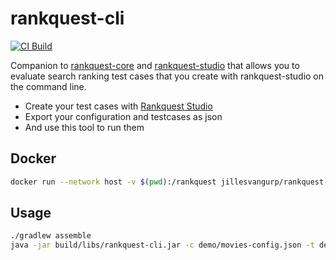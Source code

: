 # rankquest-cli

[![CI Build](https://github.com/jillesvangurp/rankquest-cli/actions/workflows/pr_master.yaml/badge.svg)](https://github.com/jillesvangurp/rankquest-cli/actions/workflows/pr_master.yaml)

Companion to [rankquest-core](https://github.com/jillesvangurp/rankquest-core) and [rankquest-studio](https://github.com/jillesvangurp/rankquest-studio) that allows you to evaluate search ranking test cases that you create with rankquest-studio on the command line. 

- Create your test cases with [Rankquest Studio](https://rankquest.jillesvangurp.com)
- Export your configuration and testcases as json
- And use this tool to run them

## Docker

```bash
docker run --network host -v $(pwd):/rankquest jillesvangurp/rankquest-cli -c demo/movies-config.json -t demo/testcases.json -v -f
```

## Usage

```bash
./gradlew assemble
java -jar build/libs/rankquest-cli.jar -c demo/movies-config.json -t demo/testcases.json -f -v
```


